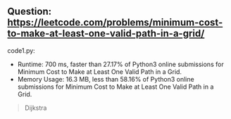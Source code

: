 ## Question: https://leetcode.com/problems/minimum-cost-to-make-at-least-one-valid-path-in-a-grid/

code1.py:
* Runtime: 700 ms, faster than 27.17% of Python3 online submissions for Minimum Cost to Make at Least One Valid Path in a Grid.
* Memory Usage: 16.3 MB, less than 58.16% of Python3 online submissions for Minimum Cost to Make at Least One Valid Path in a Grid.
> Dijkstra